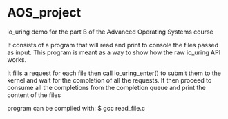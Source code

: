 # AOS_project
io_uring demo for the part B of the Advanced Operating Systems course

It consists of a program that will read and print to console the files passed as input.
This program is meant as a way to show how the raw io_uring API works. 

It fills a request for each file then call io_uring_enter() to submit them to the kernel and wait for the completion of all the requests.
It then proceed to consume all the completions from the completion queue and print the content of the files 

program can be compiled with:
$ gcc read_file.c